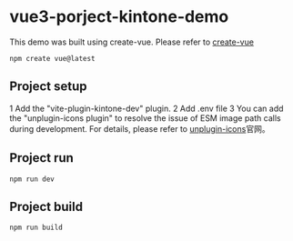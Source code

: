 # vue3-porject-kintone-demo

This demo was built using create-vue. 
Please refer to [create-vue](https://cn.vuejs.org/guide/quick-start.html#creating-a-vue-application)
```
npm create vue@latest
```

## Project setup
1 Add the "vite-plugin-kintone-dev" plugin.
2 Add .env file
3 You can add the "unplugin-icons plugin" to resolve the issue of ESM image path calls during development. For details, please refer to [unplugin-icons](https://github.com/unplugin/unplugin-icons)官网。

## Project run
```
npm run dev
```

## Project build
```
npm run build
```

